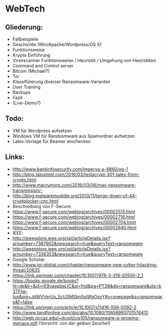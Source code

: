 # WebTech

Gliederung:
-----
- Fallbeispiele
- Geschichte (Win/Apache/Wordpress/OS X)
- Funktionsweise
- Krypto Einführung
- Virenscanner Funktionsweise / Heuristik / Umgehung von Heuristiken
- Command and Control server
- Bitcoin (Michael?)
- Tor
- Klassifizierung diverser Ransomware-Varianten
- User Training
- Backups
- Fazit
- (Live-Demo?)

Todo:
-----

- VM für Wordpress aufsetzen
- Windows VM für Randsomware aus Spamordner aufsetzen
- Latex-Vorlage für Beamer einchecken

Links:
------

- http://www.bankinfosecurity.com/imperva-a-8860/op-1 
- http://blog.talosintel.com/2016/03/teslacrypt-301-tales-from-crypto.html
- http://www.macrumors.com/2016/03/06/mac-ransomware-transmission/- 
- http://blog.malwaremustdie.org/2013/11/tango-down-of-44-cryptolocker-cnc.html
- Beschreibung von F-Secure:
- https://www.f-secure.com/weblog/archives/00002515.html
- https://www.f-secure.com/weblog/archives/00002716.html
- https://www.f-secure.com/weblog/archives/00002704.html
- https://www.f-secure.com/weblog/archives/00002640.html
- IEEE:
- http://ieeexplore.ieee.org/xpl/articleDetails.jsp?arnumber=7387902&newsearch=true&queryText=ransomware
- http://ieeexplore.ieee.org/xpl/articleDetails.jsp?arnumber=7336353&newsearch=true&queryText=ransomware
- Google Scholar:
- http://www.igi-global.com/chapter/ransomware-new-cyber-hijacking-threat/20635
- https://link.springer.com/chapter/10.1007/978-3-319-20550-2_1
- https://books.google.de/books?hl=de&lr=&id=rE9yaepbeLIC&oi=fnd&pg=PT28&dq=ransomware&ots=b3TFIw-Iuo&sig=JdWVVerUv_ScUSMSbn5sjWgOsyY#v=onepage&q=ransomware&f=false
- https://link.springer.com/article/10.1007/s11416-008-0092-2
- http://www.tandfonline.com/doi/abs/10.1080/10658980701576412
- http://web.gccaz.edu/~dcost/cis105/ransomware-a-growing-menace.pdf (Vorsicht: von der gelben Seuche!)

